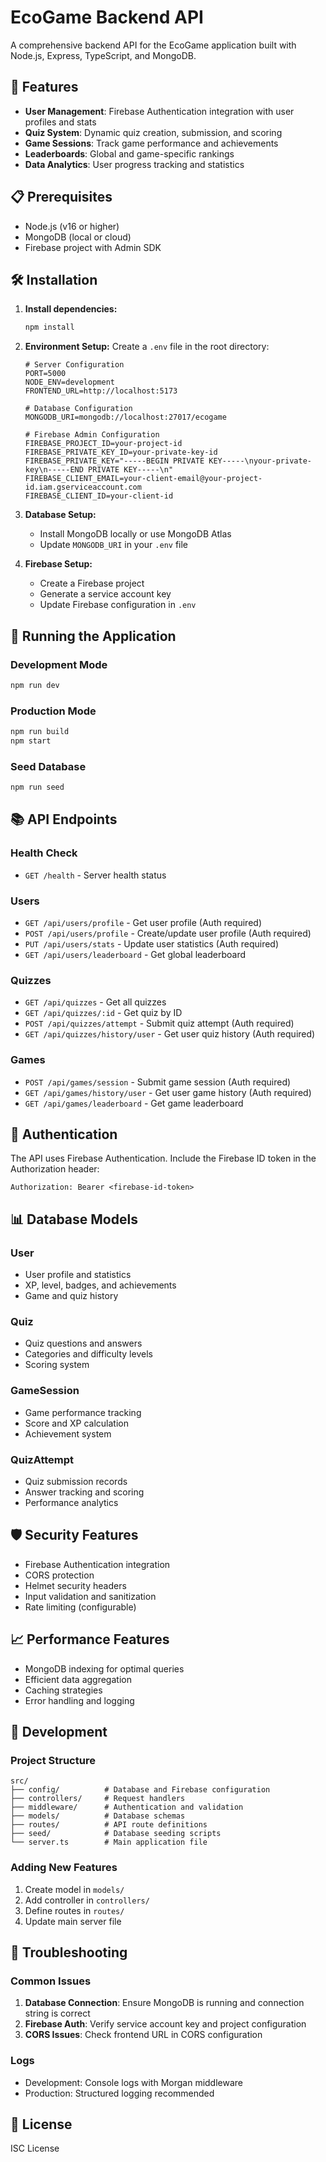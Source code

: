 # EcoGame Backend API

A comprehensive backend API for the EcoGame application built with Node.js, Express, TypeScript, and MongoDB.

## 🚀 Features

- **User Management**: Firebase Authentication integration with user profiles and stats
- **Quiz System**: Dynamic quiz creation, submission, and scoring
- **Game Sessions**: Track game performance and achievements
- **Leaderboards**: Global and game-specific rankings
- **Data Analytics**: User progress tracking and statistics

## 📋 Prerequisites

- Node.js (v16 or higher)
- MongoDB (local or cloud)
- Firebase project with Admin SDK

## 🛠️ Installation

1. **Install dependencies:**
   ```bash
   npm install
   ```

2. **Environment Setup:**
   Create a `.env` file in the root directory:
   ```env
   # Server Configuration
   PORT=5000
   NODE_ENV=development
   FRONTEND_URL=http://localhost:5173

   # Database Configuration
   MONGODB_URI=mongodb://localhost:27017/ecogame

   # Firebase Admin Configuration
   FIREBASE_PROJECT_ID=your-project-id
   FIREBASE_PRIVATE_KEY_ID=your-private-key-id
   FIREBASE_PRIVATE_KEY="-----BEGIN PRIVATE KEY-----\nyour-private-key\n-----END PRIVATE KEY-----\n"
   FIREBASE_CLIENT_EMAIL=your-client-email@your-project-id.iam.gserviceaccount.com
   FIREBASE_CLIENT_ID=your-client-id
   ```

3. **Database Setup:**
   - Install MongoDB locally or use MongoDB Atlas
   - Update `MONGODB_URI` in your `.env` file

4. **Firebase Setup:**
   - Create a Firebase project
   - Generate a service account key
   - Update Firebase configuration in `.env`

## 🚀 Running the Application

### Development Mode
```bash
npm run dev
```

### Production Mode
```bash
npm run build
npm start
```

### Seed Database
```bash
npm run seed
```

## 📚 API Endpoints

### Health Check
- `GET /health` - Server health status

### Users
- `GET /api/users/profile` - Get user profile (Auth required)
- `POST /api/users/profile` - Create/update user profile (Auth required)
- `PUT /api/users/stats` - Update user statistics (Auth required)
- `GET /api/users/leaderboard` - Get global leaderboard

### Quizzes
- `GET /api/quizzes` - Get all quizzes
- `GET /api/quizzes/:id` - Get quiz by ID
- `POST /api/quizzes/attempt` - Submit quiz attempt (Auth required)
- `GET /api/quizzes/history/user` - Get user quiz history (Auth required)

### Games
- `POST /api/games/session` - Submit game session (Auth required)
- `GET /api/games/history/user` - Get user game history (Auth required)
- `GET /api/games/leaderboard` - Get game leaderboard

## 🔐 Authentication

The API uses Firebase Authentication. Include the Firebase ID token in the Authorization header:

```
Authorization: Bearer <firebase-id-token>
```

## 📊 Database Models

### User
- User profile and statistics
- XP, level, badges, and achievements
- Game and quiz history

### Quiz
- Quiz questions and answers
- Categories and difficulty levels
- Scoring system

### GameSession
- Game performance tracking
- Score and XP calculation
- Achievement system

### QuizAttempt
- Quiz submission records
- Answer tracking and scoring
- Performance analytics

## 🛡️ Security Features

- Firebase Authentication integration
- CORS protection
- Helmet security headers
- Input validation and sanitization
- Rate limiting (configurable)

## 📈 Performance Features

- MongoDB indexing for optimal queries
- Efficient data aggregation
- Caching strategies
- Error handling and logging

## 🔧 Development

### Project Structure
```
src/
├── config/          # Database and Firebase configuration
├── controllers/     # Request handlers
├── middleware/      # Authentication and validation
├── models/          # Database schemas
├── routes/          # API route definitions
├── seed/            # Database seeding scripts
└── server.ts        # Main application file
```

### Adding New Features
1. Create model in `models/`
2. Add controller in `controllers/`
3. Define routes in `routes/`
4. Update main server file

## 🐛 Troubleshooting

### Common Issues
1. **Database Connection**: Ensure MongoDB is running and connection string is correct
2. **Firebase Auth**: Verify service account key and project configuration
3. **CORS Issues**: Check frontend URL in CORS configuration

### Logs
- Development: Console logs with Morgan middleware
- Production: Structured logging recommended

## 📝 License

ISC License
